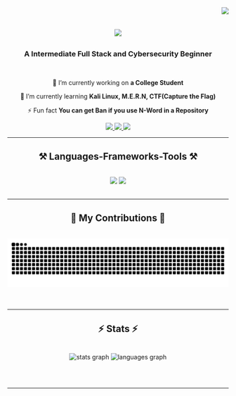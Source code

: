 <img align="right" src="https://visitor-badge.laobi.icu/badge?page_id=SleepingChameleon.SleepingChameleon" />

<h1 align="center">
    <img src="https://readme-typing-svg.herokuapp.com/?font=Righteous&size=35&center=true&vCenter=true&width=500&height=70&duration=4000&lines=Hi+There!+👋;+I'm+Rey+Larombe!;" />
</h1>

<h3 align="center">A Intermediate Full Stack and Cybersecurity Beginner</h3>

<br/>

<div align="center">
 
 🔭 I’m currently working on **a College Student**
 
 🌱 I’m currently learning **Kali Linux, M.E.R.N, CTF(Capture the Flag)**

⚡ Fun fact **You can get Ban if you use N-Word in a Repository**

 </div>
 
<div align="center"> 
  <a href="mailto:rlarombe10@gmail.com">
    <img src="https://img.shields.io/badge/Gmail-333333?style=for-the-badge&logo=gmail&logoColor=red" />
  </a>
  <a href="https://linkedin.com" target="_blank">
    <img src="https://img.shields.io/badge/LinkedIn-0077B5?style=for-the-badge&logo=linkedin&logoColor=white" target="_blank" />
  </a>
  <a href="https://sleepingchameleon.github.io" target="_blank">
     <img src="https://img.shields.io/badge/Portfolio-FF5722?style=for-the-badge&logo=todoist&logoColor=white" target="_blank" /> <!-- sqlite, safari, google-chrome are other good icon options -->
  </a>
</div>

 <hr/>
 
<h2 align="center">⚒️ Languages-Frameworks-Tools ⚒️</h2>
<br/>
<div align="center">
    <img src="https://skillicons.dev/icons?i=react,kali,vscode,github,tailwind,git,r" />
    <img src="https://skillicons.dev/icons?i=nodejs,python,javascript,typescript,express,java,nextjs,mysql," /><br>
</div>

<br/>
<hr/>

<div align="center">
  <h2>🐍 My Contributions 🐍</h2>
  <br>
  <img src="https://raw.githubusercontent.com/SleepingChameleon/SleepingChameleon/output/snake.svg" alt="Snake animation" />
  <br/><br/><br/>
</div>

<hr/>

<h2 align="center">⚡ Stats ⚡</h2>
<br>
<div align=center>
  <img src="https://github-readme-stats.vercel.app/api?username=SleepingChameleon&hide_title=false&hide_rank=false&show_icons=true&include_all_commits=true&count_private=true&disable_animations=false&theme=dracula&locale=en&hide_border=false" height="150" alt="stats graph"  />
  <img src="https://github-readme-stats.vercel.app/api/top-langs?username=SleepingChameleon&locale=en&hide_title=false&layout=compact&card_width=320&langs_count=5&theme=dracula&hide_border=false" height="150" alt="languages graph"  />
  <br/>
</div>

<br/><br/>

<hr/>

